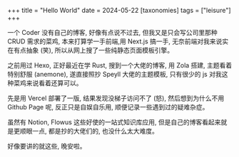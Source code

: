 +++
title = "Hello World"
date = 2024-05-22
[taxonomies]
  tags = ["leisure"]
+++

一个 Coder 没有自己的博客, 好像有点说不过去, 但我又是只会写公司里那种 CRUD 需求的菜鸡, 本来打算学一手前端,用 Next.js 搞一手, 无奈前端对我来说实在有点抽象 (笑), 所以从网上搜了一些纯静态页面模板引擎。

之前用过 Hexo, 正好最近在学 Rust, 搜到一个大佬的博客, 用 Zola 搭建, 主题看着特别舒服 (anemone), 遂直接照抄 Speyll 大佬的主题模板, 只有很少的 js 对我这种菜鸡来说看着还算可以。 

先是用 Vercel 部署了一版, 结果发现没梯子访问不了 (怒), 然后想到为什么不用 Github Page 呢, 反正只是自娱自乐用, 顺便记录一些遇到过的疑难杂症。 

虽然有 Notion, Flowus 这些好使的一站式知识库应用, 但是自己的博客看起来就是更顺眼一点, 都是抄的大佬们的, 也没什么太大难度。 

好像要讲的就这些, 晚安啦。
